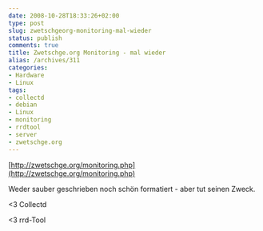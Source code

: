 ```yaml
---
date: 2008-10-28T18:33:26+02:00
type: post
slug: zwetschgeorg-monitoring-mal-wieder
status: publish
comments: true
title: Zwetschge.org Monitoring - mal wieder
alias: /archives/311
categories:
- Hardware
- Linux
tags:
- collectd
- debian
- Linux
- monitoring
- rrdtool
- server
- zwetschge.org
---
```


[http://zwetschge.org/monitoring.php](http://zwetschge.org/monitoring.php)

Weder sauber geschrieben noch schön formatiert - aber tut seinen Zweck.

<3 Collectd

<3 rrd-Tool
